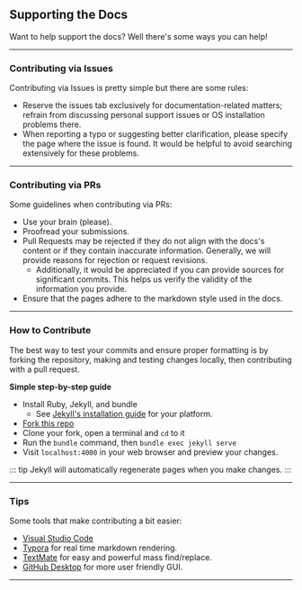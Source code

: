 ## Supporting the Docs

Want to help support the docs? Well there's some ways you can help!

------------

### Contributing via Issues

Contributing via Issues is pretty simple but there are some rules:

* Reserve the issues tab exclusively for documentation-related matters; refrain from discussing personal support issues or OS installation problems there.
* When reporting a typo or suggesting better clarification, please specify the page where the issue is found. It would be helpful to avoid searching extensively for these problems.

------------

### Contributing via PRs

Some guidelines when contributing via PRs:

* Use your brain (please).
* Proofread your submissions.
* Pull Requests may be rejected if they do not align with the docs's content or if they contain inaccurate information. Generally, we will provide reasons for rejection or request revisions.
    * Additionally, it would be appreciated if you can provide sources for significant commits. This helps us verify the validity of the information you provide.
* Ensure that the pages adhere to the markdown style used in the docs.

------------

### How to Contribute

The best way to test your commits and ensure proper formatting is by forking the repository, making and testing changes locally, then contributing with a pull request.


**Simple step-by-step guide**

* Install Ruby, Jekyll, and bundle
  * See [Jekyll's installation guide](https://jekyllrb.com/docs/installation/#guides) for your platform.
* [Fork this repo](https://github.com/chrultrabook/docs/fork/)
* Clone your fork, open a terminal and `cd` to it
* Run the `bundle` command, then `bundle exec jekyll serve`
* Visit `localhost:4000` in your web browser and preview your changes.

::: tip
Jekyll will automatically regenerate pages when you make changes.
:::

------------


### Tips

Some tools that make contributing a bit easier:

* [Visual Studio Code](https://code.visualstudio.com)
* [Typora](https://typora.io) for real time markdown rendering.
* [TextMate](https://macromates.com) for easy and powerful mass find/replace.
* [GitHub Desktop](https://desktop.github.com) for more user friendly GUI.


------------
